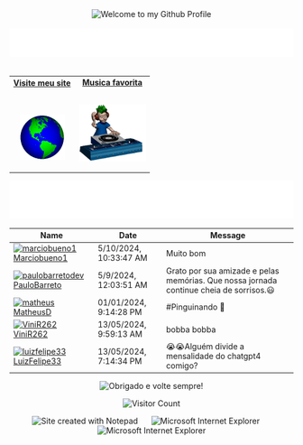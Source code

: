 <!-- "Hero" Header -->
<div align="center">
  <img src="https://github.com/BrunnerLivio/brunnerlivio/blob/master/images/welcome.png?raw=true" style="max-width: 100%;" alt="Welcome to my Github Profile" />
  <br />
  <br />
  <img height="50" alt="Meu nome é Davi" src="images/personal_note.svg" />
  <br />
  <br />

</div>

<!-- Social -->
<table width="100%" align="center">
<tr>
<td align="center">
<a href="https://www.youtube.com/watch?v=dQw4w9WgXcQ">
<strong>Visite meu site </strong>
<br />
<br />
<br />

<p>

<img alt="Globe" height="80" src="images/globe.gif">
</a>
</p>

</td>


<td align="center">
<a href="https://www.youtube.com/watch?v=3YxaaGgTQYM&ab_channel=EvanescenceVEVO">
<strong>Musica favorita</strong>
<br />
<br />


<p>
<img height="100" alt="Music" src="images/music.gif"> 
</a>
</p>

</td>
</tr>
</table>

<div align="center">
<a href="https://github.com/BrunnerLivio/brunnerlivio/issues/62#issuecomment-new"><img src="images/guestbook.svg"></a> 
</div>

<!-- Guestbook -->
| Name | Date | Message |
|---|---|---|
| <a href="https://github.com/marciobueno1"><img width="24" src="https://avatars.githubusercontent.com/u/9195580?v=4" alt="marciobueno1" /> Marciobueno1</a> |5/10/2024, 10:33:47 AM|Muito bom|
| <a href="https://github.com/PauloBarretoDev"><img width="24" src="https://avatars.githubusercontent.com/u/105065779?v=4" alt="paulobarretodev" /> PauloBarreto</a> |5/9/2024, 12:03:51 AM|Grato por sua amizade e pelas memórias. Que nossa jornada continue cheia de sorrisos.😃|
| <a href="https://github.com/MatheusDLins"><img width="24" src="https://avatars.githubusercontent.com/u/70213264?v=4" alt="matheus" /> MatheusD</a> |01/01/2024, 9:14:28 PM|#Pinguinando 🐧|
| <a href="https://github.com/ViniR262"><img width="24" src="https://avatars.githubusercontent.com/u/53504975?s=24&u=825ad6c779adb5133f6596901b4f2d6bcd836e2f&v=4" alt="ViniR262" /> ViniR262</a> |13/05/2024, 9:59:13 AM|bobba bobba|
| <a href="https://github.com/LuizFelipe33"><img width="24" src="https://avatars.githubusercontent.com/u/86198174?v=4" alt="luizfelipe33" /> LuizFelipe33</a> |13/05/2024, 7:14:34 PM|😭😭Alguém divide a mensalidade do chatgpt4 comigo?|
<!-- /Guestbook -->

<!-- Footer -->

<div align="center">

<img height="120" alt="Obrigado e volte sempre!" width="100%" src="https://raw.githubusercontent.com/BrunnerLivio/brunnerlivio/master/images/marquee.svg" />
<br />

![Visitor Count](https://profile-counter.glitch.me/brunnerlivio/count.svg)


<img src="https://raw.githubusercontent.com/BrunnerLivio/brunnerlivio/master/images/notepad.gif" alt="Site created with Notepad" height="30" />
<!-- "margin-right: whatever;" -->
<span>&nbsp;&nbsp;&nbsp;&nbsp;</span>  
<img src="https://raw.githubusercontent.com/BrunnerLivio/brunnerlivio/master/images/ie_logo.gif" alt="Microsoft Internet Explorer" />
<span>&nbsp;&nbsp;&nbsp;&nbsp;</span>  
<img src="https://raw.githubusercontent.com/BrunnerLivio/brunnerlivio/master/images/noframes.gif" alt="Microsoft Internet Explorer" />

</div>
